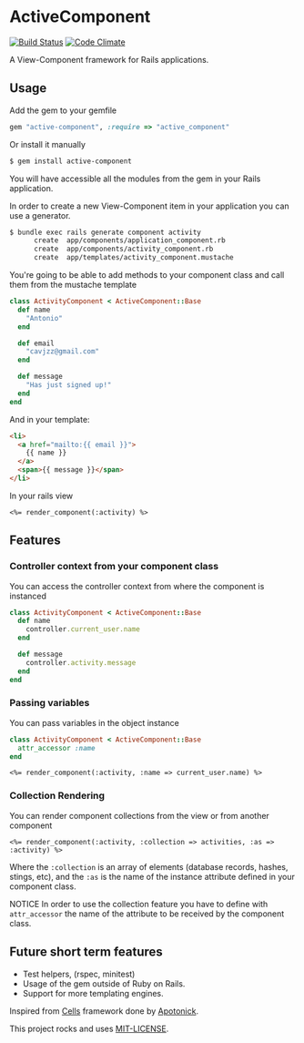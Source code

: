 # ActiveComponent
[![Build Status](https://travis-ci.org/TheNaoX/active_component.png?branch=master)](https://travis-ci.org/TheNaoX/active_component)
[![Code Climate](https://codeclimate.com/github/TheNaoX/active_component.png)](https://codeclimate.com/github/TheNaoX/active_component)

A View-Component framework for Rails applications.

## Usage

Add the gem to your gemfile

```ruby
gem "active-component", :require => "active_component"
```

Or install it manually

```bash
$ gem install active-component
```

You will have accessible all the modules from the gem in your Rails application.

In order to create a new View-Component item in your application you can use a generator.

```bash
$ bundle exec rails generate component activity
      create  app/components/application_component.rb
      create  app/components/activity_component.rb
      create  app/templates/activity_component.mustache
```

You're going to be able to add methods to your component class and call them from the mustache template

```ruby
class ActivityComponent < ActiveComponent::Base
  def name
    "Antonio"
  end

  def email
    "cavjzz@gmail.com"
  end

  def message
    "Has just signed up!"
  end
end
```

And in your template:

```html
<li>
  <a href="mailto:{{ email }}">
    {{ name }}
  </a>
  <span>{{ message }}</span>
</li>
```

In your rails view

```erb
<%= render_component(:activity) %>
```

## Features

### Controller context from your component class


You can access the controller context from where the component is instanced

```ruby
class ActivityComponent < ActiveComponent::Base
  def name
    controller.current_user.name
  end

  def message
    controller.activity.message
  end
end
```

### Passing variables

You can pass variables in the object instance

```ruby
class ActivityComponent < ActiveComponent::Base
  attr_accessor :name
end
```

```erb
<%= render_component(:activity, :name => current_user.name) %>
```

### Collection Rendering

You can render component collections from the view or from another component

```erb
<%= render_component(:activity, :collection => activities, :as => :activity) %>
```

Where the `:collection` is an array of elements (database records, hashes, stings, etc), and the `:as` is the name of the instance attribute defined in your component class.

NOTICE In order to use the collection feature you have to define with `attr_accessor` the name of the attribute to be received by the component class.

## Future short term features

* Test helpers, (rspec, minitest)
* Usage of the gem outside of Ruby on Rails.
* Support for more templating engines.

Inspired from [Cells](https://github.com/apotonick/cells) framework done by [Apotonick](https://github.com/apotonick).

This project rocks and uses [MIT-LICENSE](https://github.com/TheNaoX/active_component/blob/master/MIT-LICENSE).
